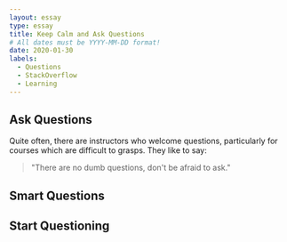 ```yaml
---
layout: essay
type: essay
title: Keep Calm and Ask Questions
# All dates must be YYYY-MM-DD format!
date: 2020-01-30
labels:
  - Questions
  - StackOverflow
  - Learning 
---
```

## Ask Questions

Quite often, there are instructors who welcome questions, particularly for courses which are difficult to grasps. They like to say: 
> "There are no dumb questions, don't be afraid to ask."

## Smart Questions


## Start Questioning

